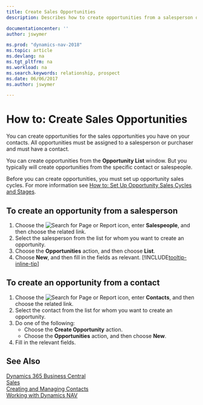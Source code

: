 ```yaml
---
title: Create Sales Opportunities
description: Describes how to create opportunities from a salesperson or a contact in Dynamics NAV.

documentationcenter: ''
author: jswymer

ms.prod: "dynamics-nav-2018"
ms.topic: article
ms.devlang: na
ms.tgt_pltfrm: na
ms.workload: na
ms.search.keywords: relationship, prospect
ms.date: 06/06/2017
ms.author: jswymer

---
```

# How to: Create Sales Opportunities
You can create opportunities for the sales opportunities you have on your contacts. All opportunities must be assigned to a salesperson or purchaser and must have a contact.

You can create opportunities from the **Opportunity List** window. But you typically will create opportunities from the specific contact or salespeople.

Before you can create opportunities, you must set up opportunity sales cycles. For more information see [How to: Set Up Opportunity Sales Cycles and Stages](marketing-how-setup-opportunity-sales-cycles-stages.md).

## To create an opportunity from a salesperson
1. Choose the ![Search for Page or Report](media/ui-search/search_small.png "Search for Page or Report icon") icon, enter **Salespeople**, and then choose the related link.
2. Select the salesperson from the list for whom you want to create an opportunity.
3. Choose the **Opportunities** action, and then choose **List**.
4. Choose **New**, and then fill in the fields as relevant. [!INCLUDE[tooltip-inline-tip](includes/tooltip-inline-tip_md.md)]  



## To create an opportunity from a contact
1. Choose the ![Search for Page or Report](media/ui-search/search_small.png "Search for Page or Report icon") icon, enter **Contacts**, and then choose the related link.
2. Select the contact from the list for whom you want to create an opportunity.
3. Do one of the following:
   * Choose the **Create Opportunity** action.
   * Choose the  **Opportunities** action, and then choose **New**.
4. Fill in the relevant fields.

## See Also
[Dynamics 365 Business Central](/dynamics365/business-central/)  
[Sales](sales-manage-sales.md)  
[Creating and Managing Contacts](marketing-contacts.md)  
[Working with Dynamics NAV](ui-work-product.md)
